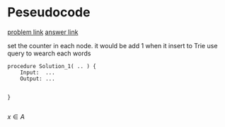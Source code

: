 # Peseudocode
[problem link](https://leetcode.com/problems/sum-of-prefix-scores-of-strings/)
[answer link](https://zxi.mytechroad.com/blog/category/tree/)

set the counter in each node. it would be add 1 when it insert to Trie
use query to wearch each words
```
procedure Solution_1( .. ) {
    Input:  ...
    Output: ...

   
}


```


$x \in A$
